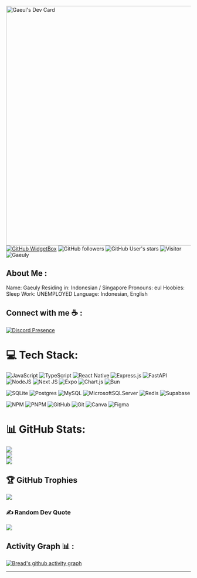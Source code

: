 <a href="https://app.daily.dev/gaeuly"><img src="https://api.daily.dev/devcards/v2/oEZkHYzOxvaytobku6q9Y.png?type=wide&r=sqm" width="652" alt="Gaeul's Dev Card"/></a>
[![GitHub WidgetBox](https://github-widgetbox.vercel.app/api/profile?username=Gaeuly\&data=followers,repositories,stars,commits\&theme=viridescent)](https://github.com/Gaeuly)
![GitHub followers](https://img.shields.io/github/followers/Gaeuly?style=social) ![GitHub User's stars](https://img.shields.io/github/stars/Gaeuly?style=social) ![Visitor](https://visitor-badge.laobi.icu/badge?page_id=Gaeuly.repoName) <img src="https://komarev.com/ghpvc/?username=Gaeuly" alt="Gaeuly" />

## About Me :

Name: Gaeuly
Residing in: Indonesian / Singapore
Pronouns: eul
Hoobies: Sleep
Work: UNEMPLOYED
Language: Indonesian, English

## Connect with me ☕ :

[![Discord Presence](https://lanyard.cnrad.dev/api/500293365494054932)](https://discord.gg/EpX9Rp4c)

# 💻 Tech Stack:
![JavaScript](https://img.shields.io/badge/javascript-%23323330.svg?style=for-the-badge&logo=javascript&logoColor=%23F7DF1E) ![TypeScript](https://img.shields.io/badge/typescript-%23007ACC.svg?style=for-the-badge&logo=typescript&logoColor=white) ![React Native](https://img.shields.io/badge/react_native-%2320232a.svg?style=for-the-badge&logo=react&logoColor=%2361DAFB) ![Express.js](https://img.shields.io/badge/express.js-%23404d59.svg?style=for-the-badge&logo=express&logoColor=%2361DAFB) ![FastAPI](https://img.shields.io/badge/FastAPI-005571?style=for-the-badge&logo=fastapi) ![NodeJS](https://img.shields.io/badge/node.js-6DA55F?style=for-the-badge&logo=node.js&logoColor=white) ![Next JS](https://img.shields.io/badge/Next-black?style=for-the-badge&logo=next.js&logoColor=white) ![Expo](https://img.shields.io/badge/expo-1C1E24?style=for-the-badge&logo=expo&logoColor=#D04A37) ![Chart.js](https://img.shields.io/badge/chart.js-F5788D.svg?style=for-the-badge&logo=chart.js&logoColor=white) ![Bun](https://img.shields.io/badge/Bun-%23000000.svg?style=for-the-badge&logo=bun&logoColor=white)

![SQLite](https://img.shields.io/badge/sqlite-%2307405e.svg?style=for-the-badge&logo=sqlite&logoColor=white) ![Postgres](https://img.shields.io/badge/postgres-%23316192.svg?style=for-the-badge&logo=postgresql&logoColor=white) ![MySQL](https://img.shields.io/badge/mysql-4479A1.svg?style=for-the-badge&logo=mysql&logoColor=white) ![MicrosoftSQLServer](https://img.shields.io/badge/Microsoft%20SQL%20Server-CC2927?style=for-the-badge&logo=microsoft%20sql%20server&logoColor=white) ![Redis](https://img.shields.io/badge/redis-%23DD0031.svg?style=for-the-badge&logo=redis&logoColor=white) ![Supabase](https://img.shields.io/badge/Supabase-3ECF8E?style=for-the-badge&logo=supabase&logoColor=white)

![NPM](https://img.shields.io/badge/NPM-%23CB3837.svg?style=for-the-badge&logo=npm&logoColor=white) ![PNPM](https://img.shields.io/badge/pnpm-%234a4a4a.svg?style=for-the-badge&logo=pnpm&logoColor=f69220) ![GitHub](https://img.shields.io/badge/github-%23121011.svg?style=for-the-badge&logo=github&logoColor=white) ![Git](https://img.shields.io/badge/git-%23F05033.svg?style=for-the-badge&logo=git&logoColor=white) ![Canva](https://img.shields.io/badge/Canva-%2300C4CC.svg?style=for-the-badge&logo=Canva&logoColor=white) ![Figma](https://img.shields.io/badge/figma-%23F24E1E.svg?style=for-the-badge&logo=figma&logoColor=white)

# 📊 GitHub Stats:
![](https://github-readme-stats.vercel.app/api?username=Gaeuly&theme=merko&hide_border=true&include_all_commits=true&count_private=true)<br/>
![](https://nirzak-streak-stats.vercel.app/?user=Gaeuly&theme=merko&hide_border=true)<br/>
![](https://github-readme-stats.vercel.app/api/top-langs/?username=Gaeuly&theme=merko&hide_border=true&include_all_commits=true&count_private=true&layout=compact)

## 🏆 GitHub Trophies
![](https://github-profile-trophy.vercel.app/?username=bre4d777&theme=merko&no-frame=true&no-bg=true&margin-w=4)

### ✍️ Random Dev Quote
![](https://quotes-github-readme.vercel.app/api?type=horizontal&theme=merko)

## Activity Graph 📊 :
[![Bread's github activity graph](https://github-readme-activity-graph.vercel.app/graph?username=Bre4d777&bg_color=000000&color=ffffff&line=00ffff&point=00ffff&area=true&hide_border=true)](https://github.com/ashutosh00710/github-readme-activity-graph)

---
